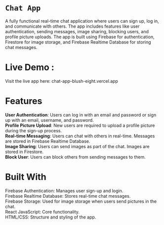 # `Chat App`
A fully functional real-time chat application where users can sign up, log in, and communicate with others.
The app includes features like user authentication, sending messages, image sharing, blocking users, and 
profile picture uploads. The app is built using Firebase for authentication, Firestore for image storage,
and Firebase Realtime Database for storing chat messages.

# Live Demo :
Visit the live app here: chat-app-blush-eight.vercel.app

# Features
**User Authentication**: Users can log in with an email and password or sign up with an email, username, and password.<br>
**Profile Picture Upload**: New users are required to upload a profile picture during the sign-up process.<br>
**Real-time Messaging**: Users can chat with others in real-time. Messages are stored in Firebase Realtime Database.<br>
**Image Sharing**: Users can send images as part of the chat. Images are stored in Firestore.<br>
**Block User**: Users can block others from sending messages to them.<br>

# Built With
Firebase Authentication: Manages user sign-up and login.<br>
Firebase Realtime Database: Stores real-time chat messages.<br>
Firebase Storage: Used for image storage when users send pictures in the chat.<br>
React
JavaScript: Core functionality.<br>
HTML/CSS: Structure and styling of the app.<br>
